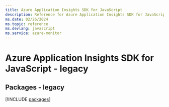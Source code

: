 ```yaml
---
title: Azure Application Insights SDK for JavaScript
description: Reference for Azure Application Insights SDK for JavaScript
ms.date: 02/26/2024
ms.topic: reference
ms.devlang: javascript
ms.service: azure-monitor
---
```

# Azure Application Insights SDK for JavaScript - legacy
## Packages - legacy
[!INCLUDE [packages](application-insights-index.md)]